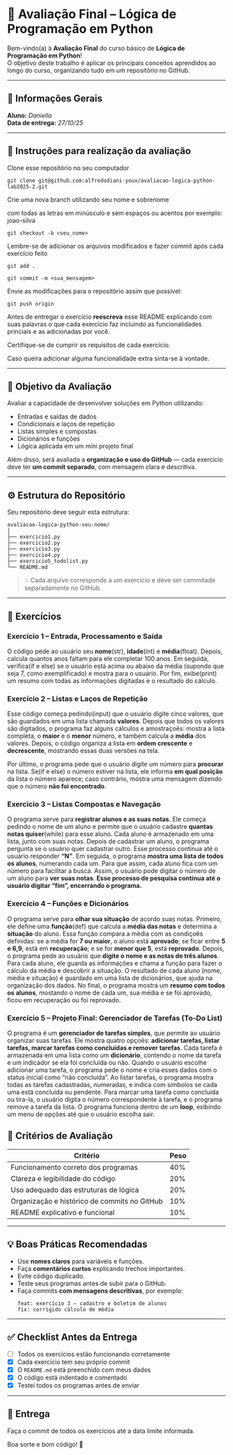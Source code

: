# 🧠 Avaliação Final – Lógica de Programação em Python

Bem-vindo(a) à **Avaliação Final** do curso básico de **Lógica de Programação em Python**!  
O objetivo deste trabalho é aplicar os principais conceitos aprendidos ao longo do curso, organizando tudo em um repositório no GitHub.

---

## 🧾 Informações Gerais

**Aluno:** _Daniella_    
**Data de entrega:** _27/10/25_

---

## 🧾 Instruções para realização da avaliação

Clone esse repositório no seu computador

```
git clone git@github.com:alfredodiani-youx/avaliacao-logica-python-lab2025-2.git
```

Crie uma nova branch utilizando seu nome e sobrenome 

com todas as letras em minúsculo e sem espaços ou acentos por exemplo: joao-silva

```
git checkout -b <seu_nome>
```

Lembre-se de adicionar os arquivos modificados e fazer commit após cada exercício feito

```
git add .
```

```
git commit -m <sua_mensagem>
```

Envie as modificações para o repositório assim que possível:

```
git push origin
```

Antes de entregar o exercício **reescreva** esse README explicando com suas palavras o que cada exercício faz incluindo as funcionalidades princiais e as adicionadas por você.

Certifique-se de cumprir os requisitos de cada exercício.

Caso queira adicionar alguma funcionalidade extra sinta-se à vontade.

---

## 🎯 Objetivo da Avaliação

Avaliar a capacidade de desenvolver soluções em Python utilizando:

- Entradas e saídas de dados  
- Condicionais e laços de repetição  
- Listas simples e compostas  
- Dicionários e funções  
- Lógica aplicada em um mini projeto final

Além disso, será avaliada a **organização e uso do GitHub** — cada exercício deve ter **um commit separado**, com mensagem clara e descritiva.

---

## ⚙️ Estrutura do Repositório

Seu repositório deve seguir esta estrutura:

```
avaliacao-logica-python-seu-nome/
│
├── exercicio1.py
├── exercicio2.py
├── exercicio3.py
├── exercicio4.py
├── exercicio5_todolist.py
└── README.md
```

> 💡 Cada arquivo corresponde a um exercício e deve ser commitado separadamente no GitHub.

---

## 🧩 Exercícios

### **Exercício 1 – Entrada, Processamento e Saída**
O código pede ao usuário seu **nome**(str), **idade**(int) e **média**(float). Depois, calcula quantos anos faltam para ele completar 100 anos.
Em seguida, verifica(if e else) se o usuário está acima ou abaixo da média (supondo que seja 7, como exemplificado) e mostra para o usuário.
Por fim, exibe(print) um resumo com todas as informações digitadas e o resultado do cálculo.

### **Exercício 2 – Listas e Laços de Repetição**
Esse código começa pedindo(input) que o usuário digite cinco valores, que são guardados em uma lista chamada **valores**.
Depois que todos os valores são digitados, o programa faz alguns cálculos e amostraçoẽs: mostra a lista completa, o **maior** e o **menor** número, e também calcula a **média** dos valores.
Depois, o código organiza a lista em **ordem crescente** e **decrescente**, mostrando essas duas versões na tela.

Por último, o programa pede que o usuário digite um número para **procurar** na lista.
Se(if e else) o número estiver na lista, ele informa **em qual posição** da lista o número aparece; caso contrário, mostra uma mensagem dizendo que o número **não foi encontrado**.

### **Exercício 3 – Listas Compostas e Navegação**
O programa serve para **registrar alunos e as suas notas**. Ele começa pedindo o nome de um aluno e permite que o usuário cadastre **quantas notas quiser**(while) para esse aluno. Cada aluno é armazenado em uma lista, junto com suas notas.
Depois de cadastrar um aluno, o programa pergunta se o usuário quer cadastrar outro. Esse processo continua até o usuário responder **“N”**.
Em seguida, o programa **mostra uma lista de todos os alunos**, numerando cada um. Para que assim, cada aluno fica com um número para facilitar a busca.
Assim, o usuário pode digitar o número de um aluno para **ver suas notas**. 
**Esse processo de pesquisa continua até o usuário digitar **“fim”**, encerrando o programa.**


### **Exercício 4 – Funções e Dicionários**
O programa serve para **olhar sua situação** de acordo suas notas.
Primeiro, ele define uma **função**(def) que calcula a **média das notas** e determina a **situação** do aluno. Essa função compara a média com as condiçoẽs definidas: se a média for **7 ou maior**, o aluno está **aprovado**; se ficar entre **5 e 6,9**, está em **recuperação**; e se for **menor que 5**, está **reprovado**.
Depois, o programa pede ao usuário que **digite o nome e as notas de três alunos**. Para cada aluno, ele guarda as informações e chama a função para fazer o cálculo da média e descobrir a situação. O resultado de cada aluno (nome, média e situação) é guardado em uma lista de dicionários, que ajuda na organização dos dados.
No final, o programa mostra um **resumo com todos os alunos**, mostando o nome de cada um, sua média e se foi aprovado, ficou em recuperação ou foi reprovado.


### **Exercício 5 – Projeto Final: Gerenciador de Tarefas (To-Do List)**
O programa é um **gerenciador de tarefas simples**, que permite ao usuário organizar suas tarefas. Ele mostra quatro opçoẽs: **adicionar tarefas, listar tarefas, marcar tarefas como concluídas e remover tarefas**.
Cada tarefa é armazenada em uma lista como um **dicionário**, contendo o nome da tarefa e um indicador se ela foi concluída ou não. Quando o usuário escolhe adicionar uma tarefa, o programa pede o nome e cria esses dados com o status inicial como “não concluída”.
Ao listar tarefas, o programa mostra todas as tarefas cadastradas, numeradas, e indica com símbolos se cada uma está concluída ou pendente. Para marcar uma tarefa como concluída ou tira-la, o usuário digita o número correspondente à tarefa, e o programa remove a tarefa da lista.
O programa funciona dentro de um **loop**, exibindo um menu de opções até que o usuário escolha sair.

## 🧮 Critérios de Avaliação

| Critério | Peso |
|----------|------|
| Funcionamento correto dos programas | 40% |
| Clareza e legibilidade do código | 20% |
| Uso adequado das estruturas de lógica | 20% |
| Organização e histórico de commits no GitHub | 10% |
| README explicativo e funcional | 10% |

---

## 💡 Boas Práticas Recomendadas

- Use **nomes claros** para variáveis e funções.  
- Faça **comentários curtos** explicando trechos importantes.  
- Evite código duplicado.  
- Teste seus programas antes de subir para o GitHub.  
- Faça commits **com mensagens descritivas**, por exemplo:
  ```
  feat: exercício 3 – cadastro e boletim de alunos
  fix: corrigido cálculo de média
  ```

---

## ✅ Checklist Antes da Entrega

- [ ] Todos os exercícios estão funcionando corretamente  
- [x] Cada exercício tem seu próprio commit   
- [x] O `README.md` está preenchido com meus dados  
- [x] O código está indentado e comentado  
- [x] Testei todos os programas antes de enviar  

---

## 🚀 Entrega

Faça o commit de todos os exercícios até a data limite informada.

Boa sorte e bom código! 🐍
